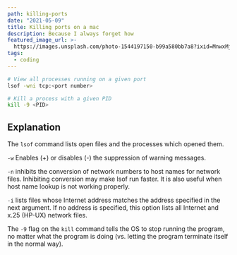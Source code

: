 ```yaml
---
path: killing-ports
date: "2021-05-09"
title: Killing ports on a mac
description: Because I always forget how
featured_image_url: >-
  https://images.unsplash.com/photo-1544197150-b99a580bb7a8?ixid=MnwxMjA3fDB8MHxwaG90by1wYWdlfHx8fGVufDB8fHx8&ixlib=rb-1.2.1&auto=format&fit=crop&w=1650&q=80
tags:
  - coding
---
```

```bash
# View all processes running on a given port
lsof -wni tcp:<port number>

# Kill a process with a given PID
kill -9 <PID>
```

## Explanation

The `lsof` command lists open files and the processes which opened them.

`-w` Enables (+) or disables (-) the suppression of warning messages.

`-n` inhibits the conversion of network numbers to host names for network files. Inhibiting conversion may make lsof run faster. It is also useful when host name lookup is not working properly.

`-i` lists files whose Internet address matches the address specified in the next argument. If no address is specified, this option lists all Internet and x.25 (HP-UX) network files.

The `-9` flag on the `kill` command tells the OS to stop running the program, no matter what the program is doing (vs. letting the program terminate itself in the normal way).